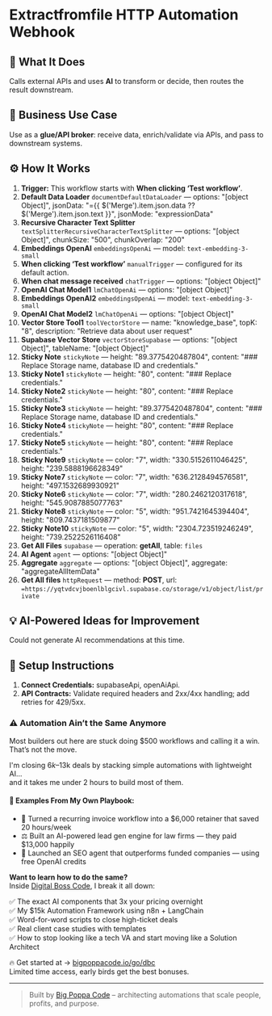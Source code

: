# Extractfromfile HTTP Automation Webhook
  ## 🚀 What It Does
  Calls external APIs and uses **AI** to transform or decide, then routes the result downstream.
  
  ## 💼 Business Use Case
  Use as a **glue/API broker**: receive data, enrich/validate via APIs, and pass to downstream systems.
  
  ## ⚙️ How It Works
  1. **Trigger:** This workflow starts with **When clicking ‘Test workflow’**.
  2. **Default Data Loader** `documentDefaultDataLoader` — options: "[object Object]", jsonData: "={{ $('Merge').item.json.data ?? $('Merge').item.json.text }}", jsonMode: "expressionData"
3. **Recursive Character Text Splitter** `textSplitterRecursiveCharacterTextSplitter` — options: "[object Object]", chunkSize: "500", chunkOverlap: "200"
4. **Embeddings OpenAI** `embeddingsOpenAi` — model: `text-embedding-3-small`
5. **When clicking ‘Test workflow’** `manualTrigger` — configured for its default action.
6. **When chat message received** `chatTrigger` — options: "[object Object]"
7. **OpenAI Chat Model1** `lmChatOpenAi` — options: "[object Object]"
8. **Embeddings OpenAI2** `embeddingsOpenAi` — model: `text-embedding-3-small`
9. **OpenAI Chat Model2** `lmChatOpenAi` — options: "[object Object]"
10. **Vector Store Tool1** `toolVectorStore` — name: "knowledge_base", topK: "8", description: "Retrieve data about user request"
11. **Supabase Vector Store** `vectorStoreSupabase` — options: "[object Object]", tableName: "[object Object]"
12. **Sticky Note** `stickyNote` — height: "89.3775420487804", content: "### Replace Storage name, database ID and credentials."
13. **Sticky Note1** `stickyNote` — height: "80", content: "### Replace credentials."
14. **Sticky Note2** `stickyNote` — height: "80", content: "### Replace credentials."
15. **Sticky Note3** `stickyNote` — height: "89.3775420487804", content: "### Replace Storage name, database ID and credentials."
16. **Sticky Note4** `stickyNote` — height: "80", content: "### Replace credentials."
17. **Sticky Note5** `stickyNote` — height: "80", content: "### Replace credentials."
18. **Sticky Note9** `stickyNote` — color: "7", width: "330.5152611046425", height: "239.5888196628349"
19. **Sticky Note7** `stickyNote` — color: "7", width: "636.2128494576581", height: "497.1532689930921"
20. **Sticky Note6** `stickyNote` — color: "7", width: "280.2462120317618", height: "545.9087885077763"
21. **Sticky Note8** `stickyNote` — color: "5", width: "951.7421645394404", height: "809.7437181509877"
22. **Sticky Note10** `stickyNote` — color: "5", width: "2304.723519246249", height: "739.2522526116408"
23. **Get All Files** `supabase` — operation: **getAll**, table: `files`
24. **AI Agent** `agent` — options: "[object Object]"
25. **Aggregate** `aggregate` — options: "[object Object]", aggregate: "aggregateAllItemData"
26. **Get All files** `httpRequest` — method: **POST**, url: `=https://yqtvdcvjboenlblgcivl.supabase.co/storage/v1/object/list/private`
  
  ## 💡 AI-Powered Ideas for Improvement
  Could not generate AI recommendations at this time.
  
  ## 🔧 Setup Instructions
  1. **Connect Credentials:** supabaseApi, openAiApi.
2. **API Contracts:** Validate required headers and 2xx/4xx handling; add retries for 429/5xx.
  
### ⚠️ Automation Ain’t the Same Anymore

Most builders out here are stuck doing $500 workflows and calling it a win.  
That’s not the move.  

I'm closing $6k–$13k deals by stacking simple automations with lightweight AI...  
and it takes me under 2 hours to build most of them.

#### 🧠 Examples From My Own Playbook:
- 🔁 Turned a recurring invoice workflow into a $6,000 retainer that saved 20 hours/week  
- ⚖️ Built an AI-powered lead gen engine for law firms — they paid $13,000 happily  
- 🚀 Launched an SEO agent that outperforms funded companies — using free OpenAI credits  

**Want to learn how to do the same?**  
Inside [Digital Boss Code](https://bigpoppacode.io/go/dbc), I break it all down:

✅ The exact AI components that 3x your pricing overnight  
✅ My $15k Automation Framework using n8n + LangChain  
✅ Word-for-word scripts to close high-ticket deals  
✅ Real client case studies with templates  
✅ How to stop looking like a tech VA and start moving like a Solution Architect  

🔥 Get started at → [bigpoppacode.io/go/dbc](https://bigpoppacode.io/go/dbc)  
Limited time access, early birds get the best bonuses.

---
> Built by [Big Poppa Code](https://bigpoppacode.io) – architecting automations that scale people, profits, and purpose.
  